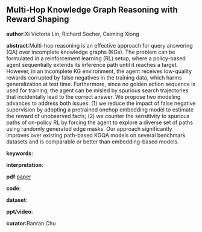 ## Multi-Hop Knowledge Graph Reasoning with Reward Shaping

**author**:Xi Victoria Lin, Richard Socher, Caiming Xiong

**abstract**:Multi-hop reasoning is an effective approach for query answering (QA) over incomplete
knowledge graphs (KGs). The problem can be formulated in a reinforcement learning (RL) setup, where a policy-based agent sequentially extends its inference path until it reaches a target. However, in an incomplete KG environment, the agent receives low-quality rewards corrupted by false negatives in the training data, which harms generalization at test time. Furthermore, since no golden action sequence is used for training, the agent can be misled by spurious search trajectories that incidentally lead to the correct answer. We propose two modeling advances to address both issues: (1) we reduce the impact of false negative supervision by adopting a pretrained onehop embedding model to estimate the reward of unobserved facts; (2) we counter the sensitivity to spurious paths of on-policy RL by
forcing the agent to explore a diverse set of paths using randomly generated edge masks. Our approach significantly improves over existing path-based KGQA models on several benchmark datasets and is comparable or better than embedding-based models.

**keywords**:

**interpretation**:

**pdf**:[paper](https://www.aclweb.org/anthology/D18-1362.pdf)

**code**:

**dataset**:

**ppt/video**:

**curator**:Ranran Chu